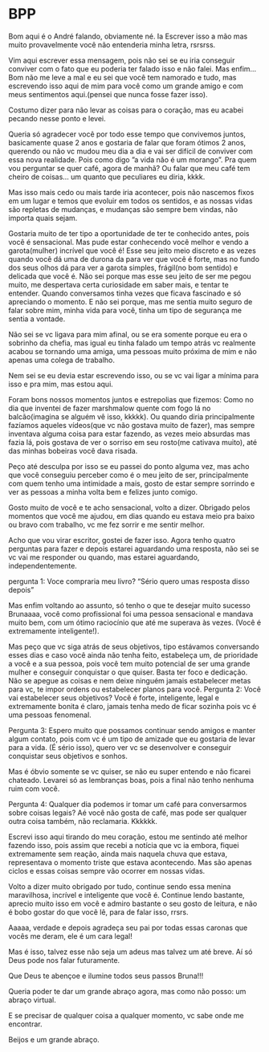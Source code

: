 # BPP


Bom aqui é o André falando, obviamente né. Ia Escrever isso a mão mas muito provavelmente você não entenderia minha letra, rsrsrss.

Vim aqui escrever essa mensagem, pois não sei se eu iria conseguir conviver com o fato que eu poderia ter falado isso e não falei.
Mas enfim… Bom não me leve a mal e eu sei que você tem namorado e tudo, mas escrevendo isso aqui de mim para você como um grande amigo e com meus sentimentos aqui.(pensei que nunca fosse fazer isso).

Costumo dizer para não levar as coisas para o coração, mas eu acabei pecando nesse ponto e levei. 

Queria só agradecer você por todo esse tempo que convivemos juntos, basicamente quase 2 anos e gostaria de falar que foram ótimos 2 anos, querendo ou não vc mudou meu dia a dia e vai ser difícil de conviver com essa nova realidade. 
Pois como digo ”a vida não é um morango”.
Pra quem vou perguntar se quer café, agora de manhã? Ou falar que meu café tem cheiro de coisas… um quanto que peculiares eu diria, kkkk.

Mas isso mais cedo ou mais tarde iria acontecer, pois não nascemos fixos em um lugar e temos que evoluir em todos os sentidos, e as nossas vidas são repletas de mudanças, e mudanças são sempre bem vindas, não importa quais sejam.

Gostaria muito de ter tipo a oportunidade de ter te conhecido antes, pois você é sensacional.
Mas pude estar conhecendo você melhor e vendo a garota(mulher) incrível que você é! Esse seu jeito meio discreto e as vezes quando você dá uma de durona da para ver que você é forte, mas no fundo dos seus olhos dá para ver a garota simples, frágil(no bom sentido) e delicada que você é.
Não sei porque mas esse seu jeito de ser me pegou muito, me despertava certa curiosidade em saber mais, e tentar te entender. Quando conversamos tinha vezes que ficava fascinado e só apreciando o momento. E não sei porque, mas me sentia muito seguro de falar sobre mim, minha vida  para você, tinha um tipo de segurança me sentia a vontade.

Não sei se vc ligava para mim afinal, ou se era somente porque eu era o sobrinho da chefia, mas igual eu tinha falado um tempo atrás vc realmente acabou se tornando uma amiga, uma pessoas muito próxima de mim e não apenas uma colega de trabalho.

Nem sei se eu devia estar escrevendo isso, ou se vc vai ligar a mínima para isso e pra mim, mas estou aqui.

Foram bons nossos momentos juntos e estrepolias que fizemos: 
Como no dia que inventei de fazer marshmalow quente com fogo lá no balcão(imagina se alguém vê isso, kkkkk).
Ou quando diria principalmente fazíamos aqueles vídeos(que vc não gostava muito de fazer), mas sempre inventava alguma coisa para estar fazendo, as vezes meio absurdas mas fazia lá, pois gostava de ver o sorriso em seu rosto(me cativava muito), até das minhas bobeiras você dava risada.

Peço até desculpa por isso se eu passei do ponto alguma vez, mas acho que você conseguiu perceber como é o meu jeito de ser, principalmente com quem tenho uma intimidade a mais, gosto de estar sempre sorrindo e ver as pessoas a minha volta bem e felizes junto comigo.

Gosto muito de você e te acho sensacional, volto a dizer. Obrigado pelos momentos que você me ajudou, em dias quando eu estava meio pra baixo ou bravo com trabalho, vc me fez sorrir e me sentir melhor.

Acho que vou virar escritor, gostei de fazer isso. Agora tenho quatro perguntas para fazer e depois estarei aguardando uma resposta, não sei se vc vai me responder ou quando, mas estarei aguardando, independentemente.

pergunta 1:
Voce compraria meu livro?
“Sério quero umas resposta disso depois”

Mas enfim voltando ao assunto, só tenho o que te desejar muito sucesso Brunaaaa, você como profissional foi uma pessoa sensacional e mandava muito bem, com um ótimo raciocínio que até me superava às vezes. (Você é extremamente inteligente!).

Mas peço que vc siga atrás de seus objetivos, tipo estávamos conversando esses dias e caso você ainda não tenha feito, estabeleça um, de prioridade a você e a sua pessoa, pois você tem muito potencial de ser uma grande mulher e conseguir conquistar o que quiser. Basta ter foco e dedicação. Não se apegue as coisas e nem deixe ninguém jamais estabelecer metas para vc, te impor ordens ou  estabelecer planos para você.
Pergunta 2: Você vai estabelecer seus objetivos?
Você é forte, inteligente, legal e extremamente bonita é claro, jamais tenha medo de ficar sozinha pois vc é uma pessoas fenomenal.

Pergunta 3:
Espero muito que possamos continuar sendo amigos e manter algum contato, pois com vc é um tipo de amizade que eu gostaria de levar para a vida. (É sério isso), quero ver vc se desenvolver e conseguir conquistar seus objetivos e sonhos.

Mas é óbvio somente se vc quiser, se não eu super entendo e não ficarei chateado. Levarei só as lembranças boas, pois a final não tenho nenhuma ruim com você.

Pergunta 4:
Qualquer dia podemos ir tomar um café para conversarmos sobre coisas legais?
Aé você não gosta de café, mas pode ser qualquer outra coisa também, não reclamaria. Kkkkkk.

Escrevi isso aqui tirando do meu coração, estou me sentindo até melhor fazendo isso, pois assim que recebi a notícia que vc ia embora, fiquei extremamente sem reação, ainda mais naquela chuva que estava, representava o momento triste que estava acontecendo. Mas são apenas ciclos e essas coisas sempre vão ocorrer em nossas vidas.

Volto a dizer muito obrigado por tudo, continue sendo essa menina maravilhosa, incrível e inteligente que você é. Continue lendo bastante, aprecio muito isso em você e admiro bastante o seu gosto de leitura, e não é bobo gostar do que você lê, para de falar isso, rrsrs.

Aaaaa, verdade e depois agradeça seu pai por todas essas caronas que vocês me deram, ele é um cara legal!
 

Mas é isso, talvez esse não seja um adeus mas talvez um até breve. Aí só Deus pode nos falar futuramente.

Que Deus te abençoe e ilumine todos seus passos Bruna!!!

Queria poder te dar um grande abraço agora, mas como não posso: um abraço virtual.

E se precisar de qualquer coisa a qualquer momento, vc sabe onde me encontrar.

Beijos e um grande abraço.
